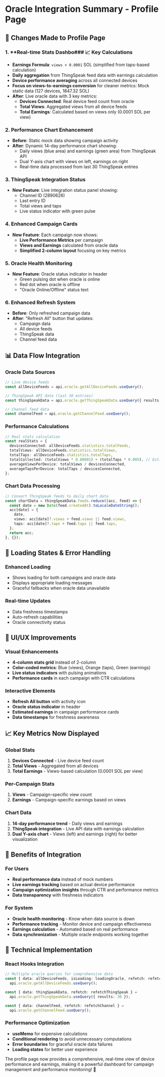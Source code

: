 # Oracle Integration Summary - Profile Page

## 🎯 Changes Made to Profile Page

### 1. **Real-time Stats Dashbo### 📈 **Key Calculations**
- **Earnings Formula**: `views × 0.0001` SOL (simplified from taps-based calculation)
- **Daily aggregation** from ThingSpeak feed data with earnings calculation
- **Device performance averaging** across all connected devices
- **Focus on views-to-earnings conversion** for cleaner metrics: Mock static data (127 devices, 1847.32 SOL)
- **After**: Live oracle data with 3 key metrics:
  - **Devices Connected**: Real device feed count from oracle
  - **Total Views**: Aggregated views from all device feeds
  - **Total Earnings**: Calculated based on views only (0.0001 SOL per view)

### 2. **Performance Chart Enhancement**
- **Before**: Static mock data showing campaign activity
- **After**: Dynamic 14-day performance chart showing:
  - Daily views (blue area) and earnings (green area) from ThingSpeak API
  - Dual Y-axis chart with views on left, earnings on right
  - Real-time data processed from last 30 ThingSpeak entries

### 3. **ThingSpeak Integration Status**
- **New Feature**: Live integration status panel showing:
  - Channel ID (2890626)
  - Last entry ID
  - Total views and taps
  - Live status indicator with green pulse

### 4. **Enhanced Campaign Cards**
- **New Feature**: Each campaign now shows:
  - **Live Performance Metrics** per campaign
  - **Views and Earnings** calculated from oracle data
  - **Simplified 2-column layout** focusing on key metrics

### 5. **Oracle Health Monitoring**
- **New Feature**: Oracle status indicator in header
  - Green pulsing dot when oracle is online
  - Red dot when oracle is offline
  - "Oracle Online/Offline" status text

### 6. **Enhanced Refresh System**
- **Before**: Only refreshed campaign data
- **After**: "Refresh All" button that updates:
  - Campaign data
  - All device feeds
  - ThingSpeak data
  - Channel feed data

## 📊 Data Flow Integration

### Oracle Data Sources
```typescript
// Live device feeds
const allDeviceFeeds = api.oracle.getAllDeviceFeeds.useQuery();

// ThingSpeak API data (last 30 entries)
const thingSpeakData = api.oracle.getThingSpeakData.useQuery({ results: 30 });

// Channel feed data
const channelFeed = api.oracle.getChannelFeed.useQuery();
```

### Performance Calculations
```typescript
// Real stats calculation
const realStats = {
  devicesConnected: allDeviceFeeds.statistics.totalFeeds,
  totalViews: allDeviceFeeds.statistics.totalViews,
  totalTaps: allDeviceFeeds.statistics.totalTaps,
  totalCollected: (totalViews * 0.00001) + (totalTaps * 0.005), // Estimated earnings
  averageViewsPerDevice: totalViews / devicesConnected,
  averageTapsPerDevice: totalTaps / devicesConnected,
};
```

### Chart Data Processing
```typescript
// Convert ThingSpeak feeds to daily chart data
const chartData = thingSpeakData.feeds.reduce((acc, feed) => {
  const date = new Date(feed.createdAt).toLocaleDateString();
  acc[date] = {
    date,
    views: acc[date]?.views + feed.views || feed.views,
    taps: acc[date]?.taps + feed.taps || feed.taps,
  };
  return acc;
}, {});
```

## 🔄 Loading States & Error Handling

### Enhanced Loading
- Shows loading for both campaigns and oracle data
- Displays appropriate loading messages
- Graceful fallbacks when oracle data unavailable

### Real-time Updates
- Data freshness timestamps
- Auto-refresh capabilities
- Oracle connectivity status

## 🎨 UI/UX Improvements

### Visual Enhancements
- **4-column stats grid** instead of 2-column
- **Color-coded metrics**: Blue (views), Orange (taps), Green (earnings)
- **Live status indicators** with pulsing animations
- **Performance cards** in each campaign with CTR calculations

### Interactive Elements
- **Refresh All button** with activity icon
- **Oracle status indicator** in header
- **Estimated earnings** in campaign performance cards
- **Data timestamps** for freshness awareness

## 📈 Key Metrics Now Displayed

### Global Stats
1. **Devices Connected** - Live device feed count
2. **Total Views** - Aggregated from all devices
3. **Total Earnings** - Views-based calculation (0.0001 SOL per view)

### Per-Campaign Stats
1. **Views** - Campaign-specific view count
2. **Earnings** - Campaign-specific earnings based on views

### Chart Data
1. **14-day performance trend** - Daily views and earnings
2. **ThingSpeak integration** - Live API data with earnings calculation
3. **Dual Y-axis chart** - Views (left) and earnings (right) for better visualization

## 🚀 Benefits of Integration

### For Users
- **Real performance data** instead of mock numbers
- **Live earnings tracking** based on actual device performance
- **Campaign optimization insights** through CTR and performance metrics
- **Data transparency** with freshness indicators

### For System
- **Oracle health monitoring** - Know when data source is down
- **Performance tracking** - Monitor device and campaign effectiveness
- **Earnings calculation** - Automated based on real performance
- **Data synchronization** - Multiple oracle endpoints working together

## 🔧 Technical Implementation

### React Hooks Integration
```typescript
// Multiple oracle queries for comprehensive data
const { data: allDeviceFeeds, isLoading: loadingOracle, refetch: refetchOracle } = 
  api.oracle.getAllDeviceFeeds.useQuery();

const { data: thingSpeakData, refetch: refetchThingSpeak } = 
  api.oracle.getThingSpeakData.useQuery({ results: 30 });

const { data: channelFeed, refetch: refetchChannel } = 
  api.oracle.getChannelFeed.useQuery();
```

### Performance Optimization
- **useMemo** for expensive calculations
- **Conditional rendering** to avoid unnecessary computations
- **Error boundaries** for graceful oracle data failures
- **Loading states** for better user experience

The profile page now provides a comprehensive, real-time view of device performance and earnings, making it a powerful dashboard for campaign management and performance monitoring! 🎉